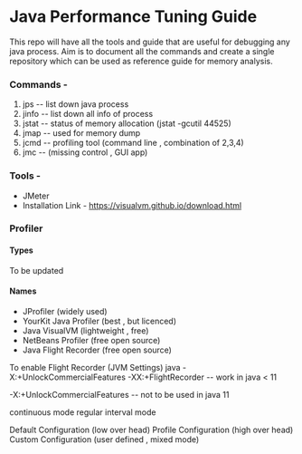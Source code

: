 # Java Performance Tuning Guide

This repo will have all the tools and guide that are useful for debugging any java process. Aim  is to document all the commands and create a single repository which can be used as reference guide for memory analysis.



### Commands - 
1) jps -- list down java process 
2) jinfo -- list down all info of process
3) jstat -- status of memory allocation (jstat -gcutil 44525)
4) jmap -- used for memory dump
5) jcmd -- profiling tool (command line , combination of 2,3,4) 
6) jmc -- (missing control , GUI app)

### Tools - 
* JMeter
* Installation Link - https://visualvm.github.io/download.html

### Profiler
#### Types
To be updated 

#### Names 
+ JProfiler (widely used)
+ YourKit Java Profiler (best , but licenced)
+ Java VisualVM (lightweight , free)
+ NetBeans Profiler (free open source)
+ Java Flight Recorder (free open source)


To enable Flight Recorder (JVM Settings)
java -X:+UnlockCommercialFeatures -XX:+FlightRecorder -- work in  java < 11

 -X:+UnlockCommercialFeatures  -- not to be used in java 11
 
 continuous mode 
 regular interval mode 
 
 Default Configuration (low over head)
 Profile Configuration (high over head)
 Custom Configuration (user defined , mixed mode)
 
 
 
